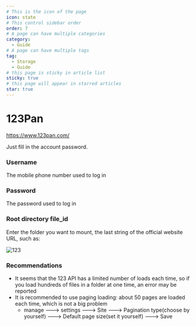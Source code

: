 ```yaml
---
# This is the icon of the page
icon: state
# This control sidebar order
order: 7
# A page can have multiple categories
category:
  - Guide
# A page can have multiple tags
tag:
  - Storage
  - Guide
# this page is sticky in article list
sticky: true
# this page will appear in starred articles
star: true
---
```


# 123Pan
https://www.123pan.com/

Just fill in the account password.

### Username
The mobile phone number used to log in
### Password
The password used to log in
### Root directory file_id
Enter the folder you want to mount, the last string of the official website URL, such as:

![123](/img/drivers/123.png)

### Recommendations

- It seems that the 123 API has a limited number of loads each time, so if you load hundreds of files in a folder at one time, an error may be reported
- It is recommended to use paging loading: about 50 pages are loaded each time, which is not a big problem
  - manage ---> settings ---> Site ---> Pagination type(choose by yourself) ---> Default page size(set it yourself) ---> Save